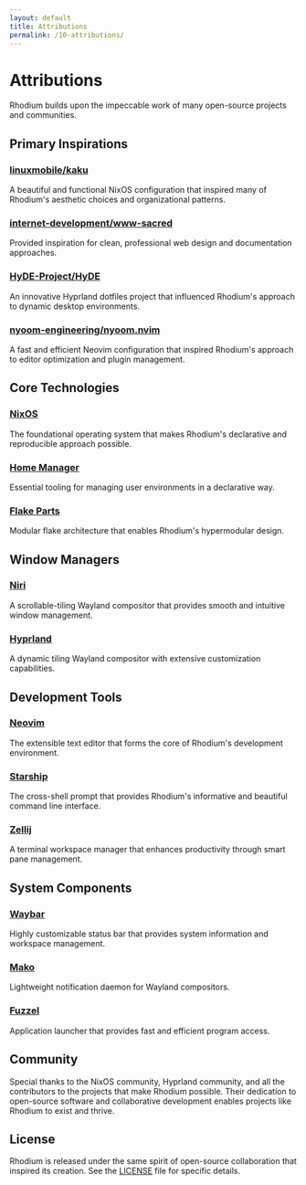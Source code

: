 ```yaml
---
layout: default
title: Attributions
permalink: /10-attributions/
---
```


# Attributions

Rhodium builds upon the impeccable work of many open-source projects and communities.

## Primary Inspirations

### [linuxmobile/kaku](https://github.com/linuxmobile/kaku)
A beautiful and functional NixOS configuration that inspired many of Rhodium's aesthetic choices and organizational patterns.

### [internet-development/www-sacred](https://github.com/internet-development/www-sacred)
Provided inspiration for clean, professional web design and documentation approaches.

### [HyDE-Project/HyDE](https://github.com/HyDE-Project/)
An innovative Hyprland dotfiles project that influenced Rhodium's approach to dynamic desktop environments.

### [nyoom-engineering/nyoom.nvim](https://github.com/nyoom-engineering/nyoom.nvim)
A fast and efficient Neovim configuration that inspired Rhodium's approach to editor optimization and plugin management.

## Core Technologies

### [NixOS](https://nixos.org/)
The foundational operating system that makes Rhodium's declarative and reproducible approach possible.

### [Home Manager](https://github.com/nix-community/home-manager)
Essential tooling for managing user environments in a declarative way.

### [Flake Parts](https://github.com/hercules-ci/flake-parts)
Modular flake architecture that enables Rhodium's hypermodular design.

## Window Managers

### [Niri](https://github.com/YaLTeR/niri/)
A scrollable-tiling Wayland compositor that provides smooth and intuitive window management.

### [Hyprland](https://hyprland.org/)
A dynamic tiling Wayland compositor with extensive customization capabilities.

## Development Tools

### [Neovim](https://neovim.io/)
The extensible text editor that forms the core of Rhodium's development environment.

### [Starship](https://starship.rs/)
The cross-shell prompt that provides Rhodium's informative and beautiful command line interface.

### [Zellij](https://zellij.dev/)
A terminal workspace manager that enhances productivity through smart pane management.

## System Components

### [Waybar](https://github.com/Alexays/Waybar)
Highly customizable status bar that provides system information and workspace management.

### [Mako](https://github.com/emersion/mako)
Lightweight notification daemon for Wayland compositors.

### [Fuzzel](https://codeberg.org/dnkl/fuzzel)
Application launcher that provides fast and efficient program access.

## Community

Special thanks to the NixOS community, Hyprland community, and all the contributors to the projects that make Rhodium possible. Their dedication to open-source software and collaborative development enables projects like Rhodium to exist and thrive.

## License

Rhodium is released under the same spirit of open-source collaboration that inspired its creation. See the [LICENSE](https://github.com/pabloagn/rhodium/blob/main/LICENSE) file for specific details.
